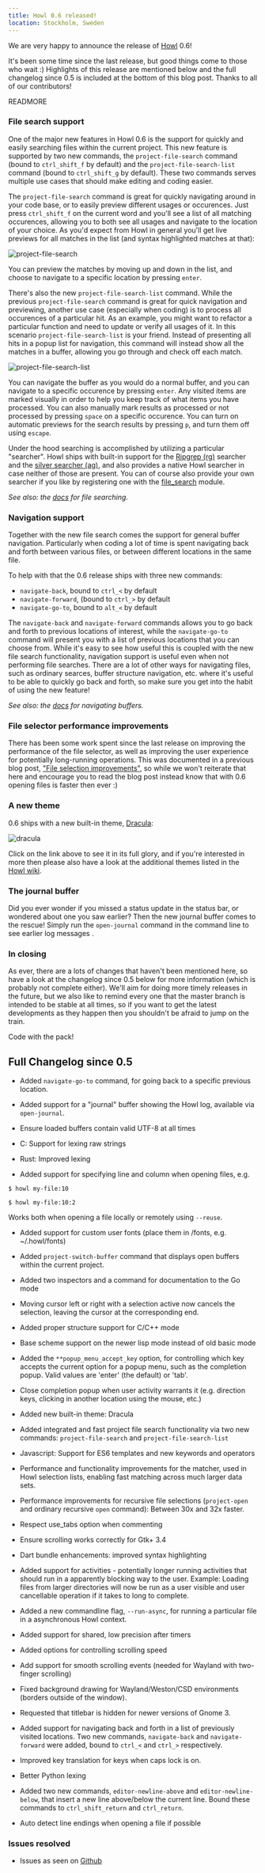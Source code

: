 ```yaml
---
title: Howl 0.6 released!
location: Stockholm, Sweden
---
```


We are very happy to announce the release of [Howl](http://howl.io/) 0.6!

It's been some time since the last release, but good things come to those who
wait :) Highlights of this release are mentioned below and the full changelog
since 0.5 is included at the bottom of this blog post. Thanks to all of our
contributors!

READMORE

### File search support

One of the major new features in Howl 0.6 is the support for quickly and easily
searching files within the current project. This new feature is supported by two
new commands, the `project-file-search` command (bound to `ctrl_shift_f` by
default) and the `project-file-search-list` command (bound to `ctrl_shift_g` by
default). These two commands serves multiple use cases that should make editing
and coding easier.

The `project-file-search` command is great for quickly navigating around in your
code base, or to easily preview different usages or occurences. Just press
`ctrl_shift_f` on the current word and you'll see a list of all matching
occurences, allowing you to both see all usages and navigate to the location of
your choice. As you'd expect from Howl in general you'll get live previews for
all matches in the list (and syntax highlighted matches at that):

![project-file-search](/images/screenshots/monokai/project-file-search.png)

You can preview the matches by moving up and down in the list, and choose to
navigate to a specific location by pressing `enter`.

There's also the new `project-file-search-list` command. While the previous
`project-file-search` command is great for quick navigation and previewing,
another use case (especially when coding) is to process all occurences of a
particular hit. As an example, you might want to refactor a particular function
and need to update or verify all usages of it. In this scenario
`project-file-search-list` is your friend. Instead of presenting all hits in a
popup list for navigation, this command will instead show all the matches in a
buffer, allowing you go through and check off each match.

![project-file-search-list](/images/screenshots/monokai/project-file-search-list.png)

You can navigate the buffer as you would do a normal buffer, and you can
navigate to a specific occurence by pressing `enter`. Any visited items are
marked visually in order to help you keep track of what items you have
processed. You can also manually mark results as processed or not processed by
pressing `space` on a specific occurence. You can turn on automatic previews for
the search results by pressing `p`, and turn them off using `escape`.

Under the hood searching is accomplished by utilizing a particular "searcher".
Howl ships with built-in support for the [Ripgrep
(rg)](https://github.com/BurntSushi/ripgrep) searcher and the [silver searcher
(ag)](https://geoff.greer.fm/ag/), and also provides a native Howl searcher in
case neither of those are present. You can of course also provide your own
searcher if you like by registering one with the
[file_search](/doc/api/file_search.html) module.

_See also: the [docs](/doc/manual/files.html#searching-files) for file
searching._

### Navigation support

Together with the new file search comes the support for general buffer
navigation. Particularly when coding a lot of time is spent navigating back and
forth between various files, or between different locations in the same file.

To help with that the 0.6 release ships with three new commands:

- `navigate-back`, bound to `ctrl_<` by default
- `navigate-forward`, (bound to `ctrl_>` by default
- `navigate-go-to`, bound to `alt_<` by default

The `navigate-back` and `navigate-forward` commands allows you to go back and
forth to previous locations of interest, while the `navigate-go-to` command will
present you with a list of previous locations that you can choose from. While
it's easy to see how useful this is coupled with the new file search
functionality, navigation support is useful even when not performing file
searches. There are a lot of other ways for navigating files, such as ordinary
searces, buffer structure navigation, etc. where it's useful to be able to
quickly go back and forth, so make sure you get into the habit of using the new
feature!

_See also: the [docs](/doc/manual/files.html#navigating-buffers) for navigating
buffers._

### File selector performance improvements

There has been some work spent since the last release on improving the
performance of the file selector, as well as improving the user experience for
potentially long-running operations. This was documented in a previous blog
post, ["File selection
improvements"](/blog/2017/12/15/file-selection-performance.html), so while we
won't reiterate that here and encourage you to read the blog post instead know
that with 0.6 opening files is faster then ever :)

### A new theme

0.6 ships with a new built-in theme, [Dracula](/screenshots/dracula.html):

![dracula](/images/screenshots/dracula/project-file-search-list.png)

Click on the link above to see it in its full glory, and if you're interested in
more then please also have a look at the additional themes listed in the
[Howl wiki](https://github.com/howl-editor/howl/wiki/Howl-Bundles#themes).

### The journal buffer

Did you ever wonder if you missed a status update in the status bar, or wondered
about one you saw earlier? Then the new journal buffer comes to the rescue!
Simply run the `open-journal` command in the command line to see earlier log
messages .

### In closing

As ever, there are a lots of changes that haven't been mentioned here, so have a
look at the changelog since 0.5 below for more information (which is probably
not complete either). We'll aim for doing more timely releases in the future,
but we also like to remind every one that the master branch is intended to be
stable at all times, so if you want to get the latest developments as they
happen then you shouldn't be afraid to jump on the train.

Code with the pack!

## Full Changelog since 0.5

- Added `navigate-go-to` command, for going back to a specific previous
location.

- Added support for a "journal" buffer showing the Howl log, available via
`open-journal`.

- Ensure loaded buffers contain valid UTF-8 at all times

- C: Support for lexing raw strings

- Rust: Improved lexing

- Added support for specifying line and column when opening files, e.g.

```shell
$ howl my-file:10

$ howl my-file:10:2
```

Works both when opening a file locally or remotely using `--reuse`.

- Added support for custom user fonts (place them in <CONFIG-DIR>/fonts, e.g.
~/.howl/fonts)

- Added `project-switch-buffer` command that displays open buffers within
the current project.

- Added two inspectors and a command for documentation to the Go mode

- Moving cursor left or right with a selection active now cancels the selection,
leaving the cursor at the corresponding end.

- Added proper structure support for C/C++ mode

- Base scheme support on the newer lisp mode instead of old basic mode

- Added the `**popup_menu_accept_key` option, for controlling which key accepts
the current option for a popup menu, such as the completion popup. Valid values
are 'enter' (the default) or 'tab'.

- Close completion popup when user activity warrants it (e.g. direction keys,
clicking in another location using the mouse, etc.)

- Added new built-in theme: Dracula

- Added integrated and fast project file search functionality via two new
commands: `project-file-search` and `project-file-search-list`

- Javascript: Support for ES6 templates and new keywords and operators

- Performance and functionality improvements for the matcher, used in Howl
selection lists, enabling fast matching across much larger data sets.

- Performance improvements for recursive file selections (`project-open` and
ordinary recursive `open` command): Between 30x and 32x faster.

- Respect use_tabs option when commenting

- Ensure scrolling works correctly for Gtk+ 3.4

- Dart bundle enhancements: improved syntax highlighting

- Added support for activities - potentially longer running activities that
should run in a apparently blocking way to the user. Example: Loading files from
larger directories will now be run as a user visible and user cancellable
operation if it takes to long to complete.

- Added a new commandline flag, `--run-async`, for running a particular file in
a asynchronous Howl context.

- Added support for shared, low precision after timers

- Added options for controlling scrolling speed

- Add support for smooth scrolling events (needed for Wayland with two-finger
scrolling)

- Fixed background drawing for Wayland/Weston/CSD environments (borders outside
of the window).

- Requested that titlebar is hidden for newer versions of Gnome 3.

- Added support for navigating back and forth in a list of previously visited
locations. Two new commands, `navigate-back` and `navigate-forward` were added,
bound to `ctrl_<` and `ctrl_>` respectively.

- Improved key translation for keys when caps lock is on.

- Better Python lexing

- Added two new commands, `editor-newline-above` and `editor-newline-below`,
that insert a new line above/below the current line. Bound these commands to
`ctrl_shift_return` and `ctrl_return`.

- Auto detect line endings when opening a file if possible

### Issues resolved

- Issues as seen on
[Github](https://github.com/howl-editor/howl/issues?utf8=%E2%9C%93&q=closed%3A2016-06-06..2019-04-05+is%3Aissue+is%3Aclosedsort%3Acreated-desc)
